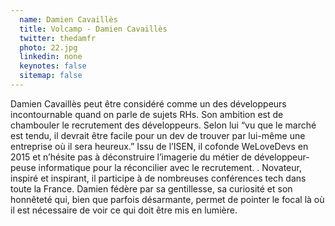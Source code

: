 ```yaml
---
  name: Damien Cavaillès
  title: Volcamp - Damien Cavaillès
  twitter: thedamfr
  photo: 22.jpg
  linkedin: none
  keynotes: false
  sitemap: false
---
```

Damien Cavaillès peut être considéré comme un des développeurs incontournable quand on parle de sujets RHs. Son ambition est de chambouler le recrutement des développeurs. Selon lui “vu que le marché est tendu, il devrait être facile pour un dev de trouver par lui-même une entreprise où il sera heureux.” Issu de l’ISEN, il cofonde WeLoveDevs en 2015 et n’hésite pas à déconstruire l’imagerie du métier de développeur-peuse informatique pour la réconcilier avec le recrutement. . Novateur, inspiré et inspirant, il participe à de nombreuses conférences tech dans toute la France. Damien fédère par sa gentillesse, sa curiosité et son honnêteté qui, bien que parfois désarmante, permet de pointer le focal là où il est nécessaire de voir ce qui doit être mis en lumière.